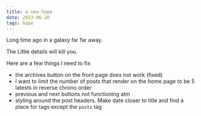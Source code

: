 ```yaml
---
title: a new hope
date: 2023-06-20
tags: hope
---
```


Long time ago in a galaxy far far away.

The Little details will kill you.

Here are a few things I need to fix

- the archives button on the front page does not work (fixed)
- I want to limit the number of posts that render on the home page to be 5 latests in reverse chrono order
- previous and next buttons not functioning atm
- styling around the post headers. Make date closer to title and find a place for tags except the `posts` tag


